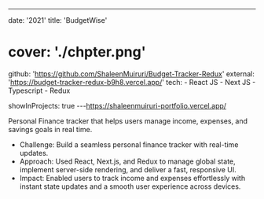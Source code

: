 ---
date: '2021'
title: 'BudgetWise'
# cover: './chpter.png'
github: 'https://github.com/ShaleenMuiruri/Budget-Tracker-Redux'
external: 'https://budget-tracker-redux-b9h8.vercel.app/'
tech:
    - React JS
    - Next JS
    - Typescript
    - Redux
    
showInProjects: true
---https://shaleenmuiruri-portfolio.vercel.app/

Personal Finance tracker that helps users manage income, expenses, and savings goals in real time.

- Challenge: Build a seamless personal finance tracker with real-time updates.
- Approach: Used React, Next.js, and Redux to manage global state, implement server-side rendering, and deliver a fast, responsive UI.
- Impact: Enabled users to track income and expenses effortlessly with instant state updates and a smooth user experience across devices.